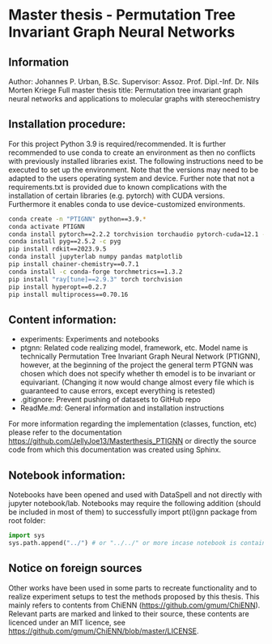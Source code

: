 # Master thesis - Permutation Tree Invariant Graph Neural Networks
## Information
Author: Johannes P. Urban, B.Sc.
Supervisor: Assoz. Prof. Dipl.-Inf. Dr. Nils Morten Kriege
Full master thesis title: Permutation tree invariant graph neural networks and applications to molecular graphs with stereochemistry

## Installation procedure:
For this project Python 3.9 is required/recommended. It is further recommended to use conda to create an environment 
as then no conflicts with previously installed libraries exist. The following instructions need to be executed to 
set up the environment. Note that the versions may need to be adapted to the users operating system and device.
Further note that not a requirements.txt is provided due to known complications with the installation of certain
libraries (e.g. pytorch) with CUDA versions. Furthermore it enables conda to use device-customized environments.
```bash
conda create -n "PTIGNN" python==3.9.*
conda activate PTIGNN
conda install pytorch==2.2.2 torchvision torchaudio pytorch-cuda=12.1 -c pytorch -c nvidia
conda install pyg==2.5.2 -c pyg
pip install rdkit==2023.9.5
conda install jupyterlab numpy pandas matplotlib
pip install chainer-chemistry==0.7.1
conda install -c conda-forge torchmetrics==1.3.2
pip install "ray[tune]==2.9.3" torch torchvision
pip install hyperopt==0.2.7
pip install multiprocess==0.70.16
```

## Content information:

- experiments: Experiments and notebooks
- ptgnn: Related code realizing model, framework, etc. Model name is technically Permutation Tree Invariant Graph Neural Network (PTIGNN),
however, at the beginning of the project the general term PTGNN was chosen which does not specify whether th emodel is to be invariant or
equivariant. (Changing it now would change almost every file which is guaranteed to cause errors, except everything is retested)
- .gitignore: Prevent pushing of datasets to GitHub repo
- ReadMe.md: General information and installation instructions

For more information regarding the implementation (classes, function, etc) please refer to the documentation https://github.com/JellyJoe13/Masterthesis_PTIGNN or directly the source code from which this documentation was created using Sphinx.

## Notebook information:

Notebooks have been opened and used with DataSpell and not directly with jupyter notebook/lab. Notebooks may require the following addition (should be included in most of them) to successfully import pt(i)gnn package from root folder:

```python
import sys
sys.path.append("../") # or "../../" or more incase notebook is contained in a deeper subfolder structure 
```

## Notice on foreign sources

Other works have been used in some parts to recreate functionality and to realize experiment setups to test the methods
proposed by this thesis. This mainly refers to contents from ChiENN (https://github.com/gmum/ChiENN). Relevant parts are marked and linked to their 
source, these contents are licenced under an MIT licence, see https://github.com/gmum/ChiENN/blob/master/LICENSE.